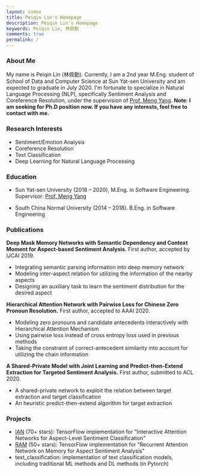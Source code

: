 ```yaml
---
layout: index
title: Peiqin Lin's Homepage
description: Peiqin Lin's Homepage
keywords: Peiqin Lin, 林佩勤
comments: true
permalink: /
---
```


### About Me

My name is Peiqin Lin (林佩勤). Currently, I am a 2nd year M.Eng. student of School of Data and Computer Science at Sun Yat-sen University and am expected to graduate in July 2020. I'm fortunate to specialize in Natural Language Processing (NLP), specifically Sentiment Analysis and Coreference Resolution, under the supervision of [Prof. Meng Yang](http://www.smartllv.com/members.html). **Note: I am seeking for Ph.D position now. If you have any interests, feel free to contact with me.**

### Research Interests

- Sentiment/Emotion Analysis
- Coreference Resolution
- Text Classification
- Deep Learning for Natural Language Processing

### Education

- Sun Yat-sen University (2018 – 2020), M.Eng. in Software Engineering. Supervisor: [Prof. Meng Yang](http://www.smartllv.com/members.html)

- South China Normal University (2014 – 2018). B.Eng. in Software Engineering

### Publications

**Deep Mask Memory Networks with Semantic Dependency and Context Moment for Aspect-based Sentiment Analysis.** First author, accepted by IJCAI 2019.

- Integrating semantic parsing information into deep memory network
- Modeling inter-aspect relation for utilizing the information of the nearby aspects
- Designing an auxiliary task to learn the sentiment distribution for the desired aspect

**Hierarchical Attention Network with Pairwise Loss for Chinese Zero Pronoun Resolution.** First author, accepted to AAAI 2020.

- Modeling zero pronouns and candidate antecedents interactively with Hierarchical Attention Mechanism
- Using pairwise loss instead of cross entropy loss used in previous methods
- Taking the constraint of correct-antecedent similarity into account for utilizing the chain information

**A Shared-Private Model with Joint Learning and Predict-then-Extend Extraction for Targeted Sentiment Analysis.** First author, submitted to ACL 2020.

- A shared-private network to exploit the relation between target extraction and target classification
- An heuristic predict-then-extend algorithm for target extraction

### Projects

- [IAN](https://github.com/lpq29743/IAN) (70+ stars): TensorFlow implementation for "Interactive Attention Networks for Aspect-Level Sentiment Classification"
- [RAM](https://github.com/lpq29743/RAM) (50+ stars): TensorFlow implementation for "Recurrent Attention Network on Memory for Aspect Sentiment Analysis"
- text_classification: implementation of text classification models, including traditional ML methods and DL methods (in Pytorch)

<!-- ### Social

{% for website in site.data.social %}
* {{ website.sitename }}：[@{{ website.name }}]({{ website.url }})
{% endfor %} -->